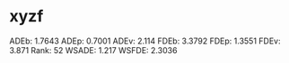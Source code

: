 # xyzf

ADEb: 1.7643
ADEp: 0.7001
ADEv: 2.114
FDEb: 3.3792
FDEp: 1.3551
FDEv: 3.871
Rank: 52
WSADE: 1.217
WSFDE: 2.3036